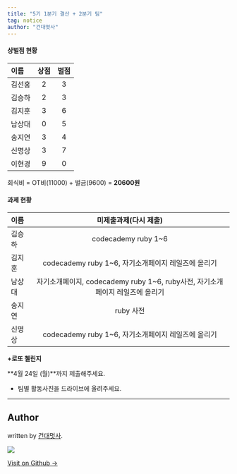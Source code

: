 ```yaml
---
title: "5기 1분기 결산 + 2분기 팀"
tag: notice
author: "건대멋사"
---
```



#### 상벌점 현황

| 	이름	| 상점   | 벌점|
| :----- | :-----------: | :-----------: |
|김선홍|2|3|
|김승하|2|3|
|김지훈|3|6|
|남상대|0|5|
|송지연|3|4|
|신명상|3|7|
|이현경|9|0|

회식비 = OT비(11000) + 벌금(9600) = **20600원**


#### 과제 현황

| 	이름	| 미제출과제(다시 제출)  |
| :----- | :-----------: |
|김승하|codecademy ruby 1~6|
|김지훈|codecademy ruby 1~6, 자기소개페이지 레일즈에 올리기|
|남상대|자기소개페이지, codecademy ruby 1~6, ruby사전, 자기소개페이지 레일즈에 올리기|
|송지연|ruby 사전|
|신명상|codecademy ruby 1~6, 자기소개페이지 레일즈에 올리기|

**+로또 첼린지**

**4월 24일 (월)**까지 제출해주세요.



- 팀별 활동사진을 드라이브에 올려주세요.

---

## Author

written by [건대멋사](likelionkonkuk.github.io).

![](https://avatars.githubusercontent.com/likelionkonkuk?v=2&s=100)

<a href="https://github.com/likelionkonkuk" target="_blank" class="btn btn-black"><i class="fa fa-github fa-lg"></i> Visit on Github &rarr;</a>